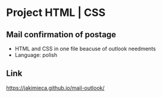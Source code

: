 # Project HTML | CSS

## Mail confirmation of postage
- HTML and CSS in one file beacuse of outlook needments 
- Language: polish

## Link
https://jakimieca.github.io/mail-outlook/
